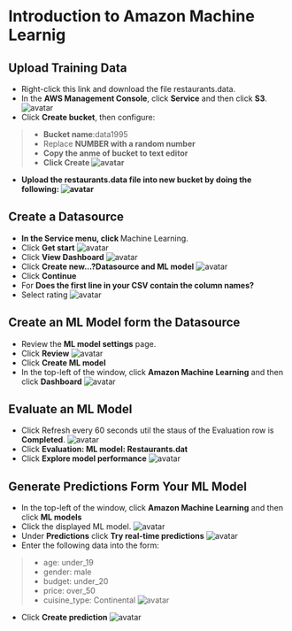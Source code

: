 # Introduction to Amazon Machine Learnig

## Upload Training Data
- Right-click this link and download the file restaurants.data.
- In the <strong>AWS Management Console</strong>, click <strong>Service</strong> and then click <strong>S3</strong>.
![avatar](/Image/lab61.png)
- Click <strong>Create bucket</strong>, then configure:
> - <strong>Bucket name</strong>:data1995
> - Replace <strong>NUMBER</srong> with a random number
> - Copy the anme of bucket to text editor
> - Click <strong>Create</strong>
> ![avatar](/Image/lab62.png)
- Upload the restaurants.data file into new bucket by doing the following:
![avatar](/Image/lab64.png)

## Create a Datasource
- In the <strong>Service</strong> menu, click </strong>Machine Learning</strong>.
- Click <strong>Get start</strong>
![avatar](/Image/lab65.png)
- Click <strong>View Dashboard</strong>
![avatar](/Image/lab66.png)
- Click <strong>Create new...?Datasource and ML model</strong>
![avatar](/Image/lab67.png)
- Click <strong>Continue</strong>
- For <strong>Does the first line in your CSV contain the column names?</strong>
- Select rating
![avatar](/Image/lab68.png)

## Create an ML Model form the Datasource
- Review the <strong>ML model settings</strong> page.
- Click <strong>Review</strong>
![avatar](/Image/lab69.png)
- Click <strong>Create ML model</strong>
- In the top-left of the window, click <strong>Amazon Machine Learning</strong> and then click <strong>Dashboard</strong>
![avatar](/Image/lab611.png)

## Evaluate an ML Model
- Click Refresh every 60 seconds util the staus of the Evaluation row is <strong>Completed</strong>.
![avatar](/Image/lab613.png)
- Click <strong>Evaluation: ML model: Restaurants.dat</strong>
- Click <strong>Explore model performance</strong>
![avatar](/Image/lab614.png)

## Generate Predictions Form Your ML Model
- In the top-left of the window, click <strong>Amazon Machine Learning</strong> and then click <strong>ML models</strong>
- Click the displayed ML model.
![avatar](/Image/lab616.png)
- Under <strong>Predictions</strong> click <strong>Try real-time predictions</strong>
![avatar](/Image/lab617.png)
- Enter the following data into the form:
> - age: under_19
> - gender: male 
> - budget: under_20
> - price: over_50
> - cuisine_type: Continental
![avatar](/Image/lab618.png)
- Click <strong>Create prediction</strong>
![avatar](/Image/lab620.png)



